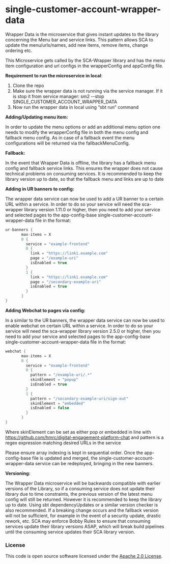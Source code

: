 
# single-customer-account-wrapper-data

Wrapper Data is the microservice that gives instant updates to the library concerning the Menu bar and service links. This pattern allows SCA to update the menu/urls/names, add new items, remove items, change ordering etc.

This Microservice gets called by the SCA-Wrapper library and has the menu item configuration and url configs in the wrapperConfig and appConfig file.

**Requirement to run the microservice in local**:

1. Clone the repo
2. Make sure the wrapper data is not running via the service manager. If it is stop it from service manager:
       sm2 --stop SINGLE_CUSTOMER_ACCOUNT_WRAPPER_DATA
3. Now run the wrapper data in local using “sbt run” command

**Adding/Updating menu item:**

In order to update the menu options or add an additional menu option one needs to modify the wrapperConfig file in both the menu config and fallback menu config. As in case of a fallback event the menu configurations will be returned via the fallbackMenuConfig.

**Fallback:**

In the event that Wrapper Data is offline, the library has a fallback menu config and fallback service links. This ensures the wrapper does not cause technical problems on consuming services. It is recommended to keep the library version up to date, so that the fallback menu and links are up to date

**Adding in UR banners to config:**

The wrapper data service can now be used to add a UR banner to a certain URL within a service. In order to do so your service will need the sca-wrapper library version 1.11.0 or higher, then you need to add your service and selected pages to the app-config-base single-customer-account-wrapper-data file in the format:
```scala
ur-banners {
       max-items = X
       0 {
         service = "example-frontend"
         0 {
           link = "https://link1.example.com"
           page = "/example-uri"
           isEnabled = true
         }
         1 {
           link = "https://link1.example.com"
           page = "/secondary-example-uri"
           isEnabled = true
         }
       }
}
```

**Adding Webchat to pages via config:**

In a similar to the UR banners, the wrapper data service can now be used to enable webchat on certain URL within a service. In order to do so your service will need the sca-wrapper library version 2.5.0 or higher, then you need to add your service and selected pages to the app-config-base single-customer-account-wrapper-data file in the format:
```scala
webchat {
       max-items = X
       0 {
         service = "example-frontend"
         0 {
           pattern = "/example-uri/.*"
           skinElement = "popup"
           isEnabled = true
         }
         1 {
           pattern = "/secondary-example-uri/sign-out"
           skinElement = "embedded"
           isEnabled = false
         }
       }
}
```
Where skinElement can be set as either pop or embedded in line with https://github.com/hmrc/digital-engagement-platform-chat and pattern is a regex expression matching desired URLs in the service

Please ensure array indexing is kept in sequential order. Once the app-config-base file is updated and merged, the single-customer-account-wrapper-data service can be redeployed, bringing in the new banners.

**Versioning:**

The Wrapper Data microservice will be backwards compatible with earlier versions of the Library, so if a consuming service does not update their library due to time constraints, the previous version of the latest menu config will still be returned. However it is recommended to keep the library up to date. Using sbt dependencyUpdates or a similar version checker is also recommended. If a breaking change occurs and the fallback version will not be sufficient, for example in the event of a security update, drastic rework, etc. SCA may enforce Bobby Rules to ensure that consuming services update their library versions ASAP, which will break build pipelines until the consuming service updates their SCA library version.


### License

This code is open source software licensed under the [Apache 2.0 License]("http://www.apache.org/licenses/LICENSE-2.0.html").
